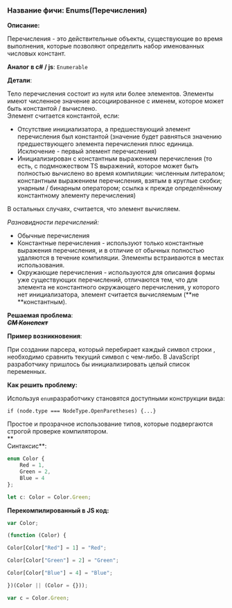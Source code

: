 ### **Название фичи: Enums\(Перечисления\)**

**Описание:**

Перечисления - это действительные объекты, существующие во время выполнения, которые позволяют определить набор именованных числовых констант.

**Аналог в c\# / js**: `Enumerable`

**Детали**:

Тело перечисления состоит из нуля или более элементов. Элементы имеют численное значение ассоциированное с именем, которое может быть константой / вычислено.  
Элемент считается константой, если:

* Отсутствие инициализатора, а предшествующий элемент перечисления был константой \(значение будет равняться значению предшествующего элемента перечисления плюс единица. Исключение - первый элемент перечисления\)
* Инициализирован с константным выражением перечисления \(то есть, с подмножеством TS выражений, которое может быть полностью вычислено во время компиляции: численным литералом; константным выражением перечисления, взятым в круглые скобки; унарным / бинарным оператором; ссылка к прежде определённому константному элементу перечисления\)

В остальных случаях, считается, что элемент вычисляем.

_Разновидности перечислений:_

* Обычные перечисления
* Константные перечисления - используют только константные выражения перечисления, и в отличие от обычных полностью удаляются в течение компиляции. Элементы встраиваются в местах использования.
* Окружающие перечисления - используются для описания формы уже существующих перечислений, отличаются тем, что для элемента не константного окружающего перечисления, у которого нет инициализатора, элемент считается вычисляемым \(**не **константным\).

**Решаемая проблема**:  
~~_**СМ Конспект**_~~

**Пример возникновения**:

При создании парсера, который перебирает каждый символ строки , необходимо сравнить текущий символ с чем-либо. В JavaScript разработчику пришлось бы инициализировать целый список переменных.

**Как решить проблему:**

Используя `enum`разработчику становятся доступными конструкции вида:

`if (node.type === NodeType.OpenParetheses) {...}`

Простое и прозрачное использование типов, которые подвергаются строгой проверке компилятором.  
**  
Синтаксис**:

```js
enum Color {
    Red = 1, 
    Green = 2, 
    Blue = 4
};

let c: Color = Color.Green;
```

**Перекомпилированный в JS код:**

```js
var Color;

(function (Color) {

Color[Color["Red"] = 1] = "Red";

Color[Color["Green"] = 2] = "Green";

Color[Color["Blue"] = 4] = "Blue";

})(Color || (Color = {}));

var c = Color.Green;
```



